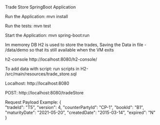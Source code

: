 Trade Store SpringBoot Application

Run the Application:
mvn install


Run the tests:
mvn test

Start the Application:
mvn spring-boot:run


Im memorey DB H2 is used to store the trades, Saving the Data in file - /data/demo so that its still available when the VM exits


h2-console
http://localhost:8080/h2-console/


To add data with script:
run scripts in H2- /src/main/resources/trade_store.sql


Localhost:
http://localhost:8080


POST: http://localhost:8080/tradeStore

Request Payload Example:
{  
    "tradeId": "T5",
    "version": 4,
    "counterPartyId": "CP-1",
    "bookId": "B1",
    "maturityDate": "2021-05-20",
    "createdDate": "2015-03-14",
    "expired": "N"
} 